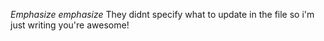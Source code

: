 *Emphasize* _emphasize_
They didnt specify what to update in the file so i'm just writing you're awesome!
